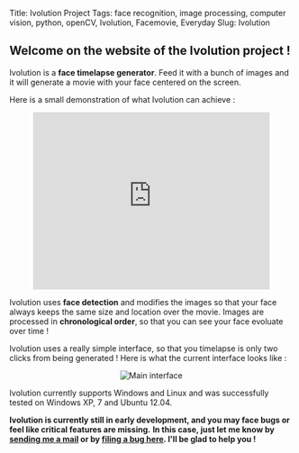Title: Ivolution Project
Tags: face recognition, image processing, computer vision, python, openCV, Ivolution, Facemovie, Everyday
Slug: Ivolution


## Welcome on the website of the Ivolution project !


Ivolution is a __face timelapse generator__.
Feed it with a bunch of images and it will generate a movie with your face centered on the screen.

Here is a small demonstration of what Ivolution can achieve :

<center><iframe width="420" height="315" src="http://www.youtube.com/embed/yBnsqYn9Vgg" frameborder="0" allowfullscreen></iframe></center>

Ivolution uses __face detection__ and modifies the images so that your face always keeps the same size and location over the movie.
Images are processed in __chronological order__, so that you can see your face evoluate over time !

Ivolution uses a really simple interface, so that you timelapse is only two clicks from being generated !
Here is what the current interface looks like :


<center>
    <p><img alt="Main interface" src="../theme/images/blog/mainpage1.png" /></p>
</center>



Ivolution currently supports Windows and Linux and was successfully tested on Windows XP, 7 and Ubuntu 12.04.


__Ivolution is currently still in early development, and you may face bugs or feel like critical features are missing.__
__In this case, just let me know by [sending me a mail](ivolution_app@gmail.com) or by [filing a bug here](https://github.com/jlengrand/FaceMovie/issues?state=open). I'll be glad to help you !__
